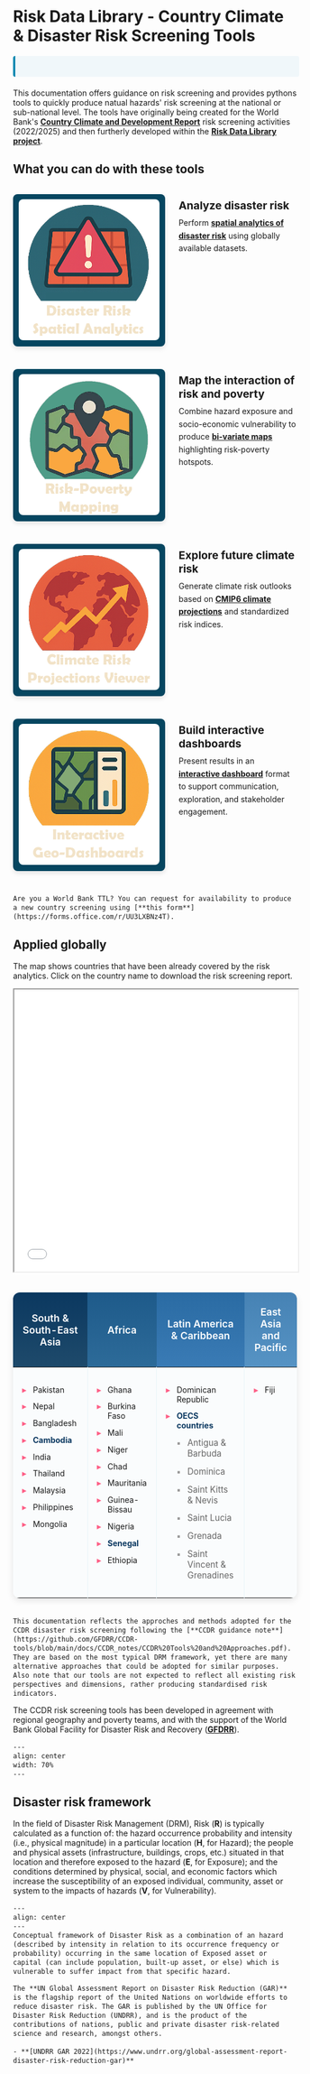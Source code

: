# Risk Data Library - Country Climate & Disaster Risk Screening Tools

<div class="news-container">
    <div class="news-ticker">
        <span class="news-item"><strong>UPDATE:</strong> Climate Indices Tool released for CMIP6 indicators! </span>
        <span class="news-item"><strong>UPDATE:</strong> STORM v4 tropical cyclone global model analysis notebook</span>
        <span class="news-item"><strong>ANNOUNCEMENT:</strong> New CCDR dashboard released for interactive exploration of risk </span>
    </div>
</div>

<style>
    .news-container {
        width: 100%;
        background-color: #f0f7fa;
        overflow: hidden;
        margin: 10px 0 20px 0;
        border-radius: 4px;
        border-left: 4px solid #118AB2;
    }
    .news-ticker {
        white-space: nowrap;
        padding: 10px 0;
        animation: ticker 30s linear infinite;
        color: #333;
        font-size: 14px;
    }
    @keyframes ticker {
        0% { transform: translateX(100%); }
        100% { transform: translateX(-100%); }
    }
    .news-item {
        display: inline-block;
        padding: 0 30px;
    }
    .news-item strong {
        color: #118AB2;
        font-weight: bold;
    }
    /* Pause animation on hover */
    .news-container:hover .news-ticker {
        animation-play-state: paused;
    }
</style>

This documentation offers guidance on risk screening and provides pythons tools to quickly produce natual hazards' risk screening at the national or sub-national level. The tools have originally being created for the World Bank's [**Country Climate and Development Report**](https://www.worldbank.org/en/publication/country-climate-development-reports) risk screening activities (2022/2025) and then furtherly developed within the [**Risk Data Library project**](docs/rdl.md).

## What you can do with these tools

<style>
.tools-grid {
  margin: 2rem 0;
}
.tool-item {
  display: flex;
  align-items: flex-start;
  margin-bottom: 2.5rem;
  gap: 1.5rem;
}
.tool-image {
  width: 250px;
  height: 250px;
  flex-shrink: 0;
  background-color: #064660;
  border-radius: 8px;
  box-shadow: 0 4px 8px rgba(0,0,0,0.1);
  transition: background-color 0.3s ease;
  display: flex;
  align-items: center;
  justify-content: center;
  padding: 10px;
}
.tool-image:hover {
  background-color: #fe5f86;
}
.tool-image img {
  width: 100%;
  height: 100%;
  object-fit: cover;
  border-radius: 8px;
}
.tool-content {
  flex: 1;
  padding-top: 0.5rem;
}
.tool-content h3 {
  margin: 0 0 0.5rem 0;
  font-size: 1.2rem;
}
.tool-content p {
  margin: 0;
  line-height: 1.6;
}
@media (max-width: 768px) {
  .tool-item {
    flex-direction: column;
    text-align: center;
  }
  .tool-image {
    width: 200px;
    height: 200px;
    margin: 0 auto;
  }
}
</style>


<div class="tools-grid">

<div class="tool-item">
<div class="tool-image">

![Disaster Risk Analysis](docs/images/rdl-disaster-risk-logo.png)

</div>
<div class="tool-content">
<h3><strong>Analyze disaster risk</strong></h3>
<p>Perform <strong><a href="https://gfdrr.github.io/CCDR-tools/docs/intro-risk.html">spatial analytics of disaster risk</a></strong> using globally available datasets.</p>
</div>
</div>

<div class="tool-item">
<div class="tool-image">

![Risk and Poverty Mapping](docs/images/rdl-risk-poverty-logo.png)

</div>
<div class="tool-content">
<h3><strong>Map the interaction of risk and poverty</strong></h3>
<p>Combine hazard exposure and socio-economic vulnerability to produce <strong><a href="docs/risk-poverty.html">bi-variate maps</a></strong> highlighting risk-poverty hotspots.</p>
</div>
</div>

<div class="tool-item">
<div class="tool-image">

![Future Climate Risk](docs/images/rdl-climate-risk-logo.png)

</div>
<div class="tool-content">
<h3><strong>Explore future climate risk</strong></h3>
<p>Generate climate risk outlooks based on <strong><a href="docs/climate-risk.html">CMIP6 climate projections</a></strong> and standardized risk indices.</p>
</div>
</div>

<div class="tool-item">
<div class="tool-image">

![Interactive Dashboards](docs/images/rdl-dashboard-logo.png)

</div>
<div class="tool-content">
<h3><strong>Build interactive dashboards</strong></h3>
<p>Present results in an <strong><a href="docs/presentation.html#dashboard">interactive dashboard</a></strong> format to support communication, exploration, and stakeholder engagement.</p>
</div>
</div>

</div>


```{note}
Are you a World Bank TTL? You can request for availability to produce a new country screening using [**this form**](https://forms.office.com/r/UU3LXBNz4T).
```

## Applied globally
The map shows countries that have been already covered by the risk analytics. Click on the country name to download the risk screening report.

<iframe src="docs/maps/CCDR_map.html" height="500" width="100%"></iframe>

<style>
.ccdr-countries-table {
  width: 100%;
  border-collapse: collapse;
  margin: 2rem 0;
  box-shadow: 0 4px 12px rgba(0,0,0,0.1);
  border-radius: 12px;
  overflow: hidden;
  background: white;
}

.ccdr-countries-table th {
  color: white;
  padding: 1.5rem 1rem;
  text-align: center;
  font-size: 1.1rem;
  font-weight: 600;
  border: none;
}

.ccdr-countries-table th:nth-child(1) {
  background: linear-gradient(to bottom, #0b3860 0%, #1e4a6b 100%);
}

.ccdr-countries-table th:nth-child(2) {
  background: linear-gradient(to bottom, #1e5a8a 0%, #2d6b99 100%);
}

.ccdr-countries-table th:nth-child(3) {
  background: linear-gradient(to bottom, #2a6ba3 0%, #3a7bb5 100%);
}

.ccdr-countries-table th:nth-child(4) {
  background: linear-gradient(to bottom, #4682b4 0%, #5693c4 100%);
}

.ccdr-countries-table td {
  padding: 1.5rem 1rem;
  vertical-align: top;
  border: none;
  border-right: 1px solid #e8f4f8;
  background-color: #fafcfd;
}

.ccdr-countries-table td:last-child {
  border-right: none;
}

.ccdr-countries-table tr:nth-child(even) td {
  background-color: #f8fbfc;
}

.country-list {
  list-style: none;
  padding: 0;
  margin: 0;
}

.country-list li {
  padding: 0.4rem 0;
  position: relative;
  padding-left: 1.2rem;
}

.country-list li:before {
  content: "▸";
  color: #fe5f86;
  font-weight: bold;
  position: absolute;
  left: 0;
}

.country-list li.sub-country {
  padding-left: 2.4rem;
  font-size: 0.95rem;
  color: #666;
}

.country-list li.sub-country:before {
  content: "▪";
  color: #999;
  left: 1.2rem;
}

.country-list a {
  color: #0b3860;
  text-decoration: none;
  font-weight: 600;
  border-bottom: 2px solid transparent;
  transition: all 0.2s ease;
}

.country-list a:hover {
  color: #fe5f86;
  border-bottom-color: #fe5f86;
}

@media (max-width: 768px) {
  .ccdr-countries-table {
    font-size: 0.9rem;
  }
  
  .ccdr-countries-table th, 
  .ccdr-countries-table td {
    padding: 1rem 0.5rem;
  }
  
  .ccdr-countries-table th {
    font-size: 1rem;
  }
}
</style>

<!-- Table of CCDR Countries -->
<table class="ccdr-countries-table">
<thead>
<tr>
<th>South & South-East Asia</th>
<th>Africa</th>
<th>Latin America & Caribbean</th>
<th>East Asia and Pacific</th>
</tr>
</thead>
<tbody>
<tr>
<td>
<ul class="country-list">
<li>Pakistan</li>
<li>Nepal</li>
<li>Bangladesh</li>
<li><a href="https://github.com/GFDRR/CCDR-tools/blob/dev_push/reports/KHM_RSK.pdf"><strong>Cambodia</strong></a></li>
<li>India</li>
<li>Thailand</li>
<li>Malaysia</li>
<li>Philippines</li>
<li>Mongolia</li>
</ul>
</td>
<td>
<ul class="country-list">
<li>Ghana</li>
<li>Burkina Faso</li>
<li>Mali</li>
<li>Niger</li>
<li>Chad</li>
<li>Mauritania</li>
<li>Guinea-Bissau</li>
<li>Nigeria</li>
<li><a href="https://github.com/GFDRR/CCDR-tools/blob/dev_push/reports/SEN_RSK.pdf"><strong>Senegal</strong></a></li>
<li>Ethiopia</li>
</ul>
</td>
<td>
<ul class="country-list">
<li>Dominican Republic</li>
<li><a href="https://github.com/GFDRR/CCDR-tools/blob/dev_push/reports/OECS_RSK.pdf"><strong>OECS countries</strong></a></li>
<li class="sub-country">Antigua & Barbuda</li>
<li class="sub-country">Dominica</li>
<li class="sub-country">Saint Kitts & Nevis</li>
<li class="sub-country">Saint Lucia</li>
<li class="sub-country">Grenada</li>
<li class="sub-country">Saint Vincent & Grenadines</li>
</ul>
</td>
<td>
<ul class="country-list">
<li>Fiji</li>
</ul>
</td>
</tr>
</tbody>
</table>

```{note}
This documentation reflects the approches and methods adopted for the CCDR disaster risk screening following the [**CCDR guidance note**](https://github.com/GFDRR/CCDR-tools/blob/main/docs/CCDR_notes/CCDR%20Tools%20and%20Approaches.pdf). They are based on the most typical DRM framework, yet there are many alternative approaches that could be adopted for similar purposes.
Also note that our tools are not expected to reflect all existing risk perspectives and dimensions, rather producing standardised risk indicators.
```
The CCDR risk screening tools has been developed in agreement with regional geography and poverty teams, and with the support of the World Bank Global Facility for Disaster Risk and Recovery ([**GFDRR**](https://www.gfdrr.org)).

```{figure} docs/images/GFDRR_logo.png
---
align: center
width: 70%
---
```

## Disaster risk framework

In the field of Disaster Risk Management (DRM), Risk (**R**) is typically calculated as a function of: the hazard occurrence probability and intensity (i.e., physical magnitude) in a particular location (**H**, for Hazard); the people and physical assets (infrastructure, buildings, crops, etc.) situated in that location and therefore exposed to the hazard (**E**, for Exposure); and the conditions determined by physical, social, and economic factors which increase the susceptibility of an exposed individual, community, asset or system to the impacts of hazards (**V**, for Vulnerability).

```{figure} docs/images/risk_framing.png
---
align: center
---
Conceptual framework of Disaster Risk as a combination of an hazard (described by intensity in relation to its occurrence frequency or probability) occurring in the same location of Exposed asset or capital (can include population, built-up asset, or else) which is vulnerable to suffer impact from that specific hazard.
```

```{seealso}
The **UN Global Assessment Report on Disaster Risk Reduction (GAR)** is the flagship report of the United Nations on worldwide efforts to reduce disaster risk. The GAR is published by the UN Office for Disaster Risk Reduction (UNDRR), and is the product of the contributions of nations, public and private disaster risk-related science and research, amongst others.

- **[UNDRR GAR 2022](https://www.undrr.org/global-assessment-report-disaster-risk-reduction-gar)**
```

